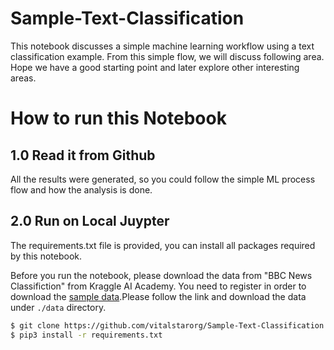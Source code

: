 # Sample-Text-Classification
This notebook discusses a simple machine learning workflow using a text classification example. From this simple flow, we will discuss following area. Hope we have a good starting point and later explore other interesting areas.

# How to run this Notebook
## 1.0 Read it from Github
All the results were generated, so you could follow the simple ML process flow and how the analysis is done.

## 2.0 Run on Local Juypter
The requirements.txt file is provided, you can install all packages required by this notebook.

Before you run the notebook, please download the data from "BBC News Classifiction" from Kraggle AI Academy. You need to register in order to download the [sample data](https://www.kaggle.com/c/learn-ai-bbc/data).Please follow the link and download the data under `./data` directory.

```bash
$ git clone https://github.com/vitalstarorg/Sample-Text-Classification.git
$ pip3 install -r requirements.txt
```
